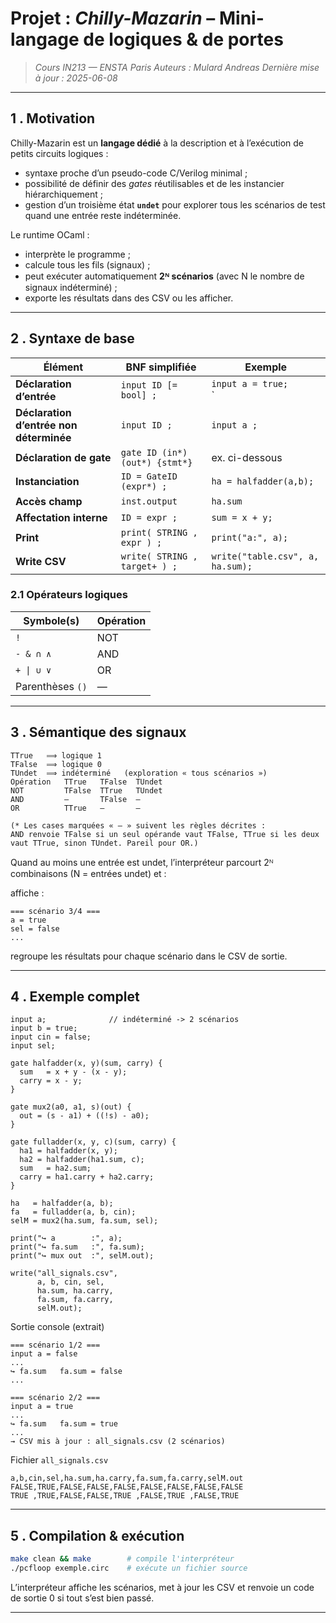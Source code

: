 # **Projet : *Chilly-Mazarin* – Mini-langage de logiques & de portes**

> *Cours IN213 — ENSTA Paris*
> *Auteurs : Mulard Andreas*
> *Dernière mise à jour : 2025-06-08*

---

## 1 . Motivation

Chilly-Mazarin est un **langage dédié** à la description et à l’exécution de
petits circuits logiques :

* syntaxe proche d’un pseudo-code C/Verilog minimal ;
* possibilité de définir des *gates* réutilisables et de les instancier
  hiérarchiquement ;
* gestion d’un troisième état **`undet`** pour explorer tous les scénarios
  de test quand une entrée reste indéterminée.

Le runtime OCaml :

* interprète le programme ;
* calcule tous les fils (signaux) ;
* peut exécuter automatiquement **2ᴺ scénarios** (avec N le nombre de signaux indéterminé) ;
* exporte les résultats dans des CSV ou les afficher.

---

## 2 . Syntaxe de base

| Élément                  | BNF simplifiée                 | Exemple                           |
| ------------------------ | ------------------------------ | --------------------------------- |
| **Déclaration d’entrée** | `input ID [= bool] ;`          | `input a = true;`<br>` |
| **Déclaration d’entrée non déterminée** | `input ID ;`          | `input a ;` |
| **Déclaration de gate**  | `gate ID (in*) (out*) {stmt*}` | ex. ci-dessous                    |
| **Instanciation**        | `ID = GateID (expr*) ;`        | `ha = halfadder(a,b);`            |
| **Accès champ**          | `inst.output`                  | `ha.sum`                          |
| **Affectation interne**  | `ID = expr ;`                  | `sum = x + y;`                    |
| **Print**                | `print( STRING , expr ) ;`     | `print("a:", a);`                 |
| **Write CSV**            | `write( STRING , target+ ) ;`  | `write("table.csv", a, ha.sum);`  |

### 2.1 Opérateurs logiques

| Symbole(s)       | Opération | 
| ---------------- | --------- |
| `!`              | NOT       | 
| `- & ∩ ∧`        | AND       | 
| `+ \| ∪ ∨`       | OR        | 
| Parenthèses `()` | —         |
---

## 3 . Sémantique des signaux

```text
TTrue   ⟹ logique 1
TFalse  ⟹ logique 0
TUndet  ⟹ indéterminé   (exploration « tous scénarios »)
Opération   TTrue   TFalse  TUndet
NOT         TFalse  TTrue   TUndet
AND         —       TFalse  —
OR          TTrue   —       —

(* Les cases marquées « — » suivent les règles décrites :
AND renvoie TFalse si un seul opérande vaut TFalse, TTrue si les deux
vaut TTrue, sinon TUndet. Pareil pour OR.)
```

Quand au moins une entrée est undet, l’interpréteur parcourt 2ᴺ
combinaisons (N = entrées undet) et :

affiche :

```arduino
=== scénario 3/4 ===
a = true
sel = false
...
```

regroupe les résultats pour chaque scénario dans le CSV de sortie.

---

## 4 . Exemple complet

```chilly
input a;              // indéterminé -> 2 scénarios
input b = true;
input cin = false;
input sel;

gate halfadder(x, y)(sum, carry) {
  sum   = x + y - (x - y);
  carry = x - y;
}

gate mux2(a0, a1, s)(out) {
  out = (s - a1) + ((!s) - a0);
}

gate fulladder(x, y, c)(sum, carry) {
  ha1 = halfadder(x, y);
  ha2 = halfadder(ha1.sum, c);
  sum   = ha2.sum;
  carry = ha1.carry + ha2.carry;
}

ha   = halfadder(a, b);
fa   = fulladder(a, b, cin);
selM = mux2(ha.sum, fa.sum, sel);

print("↪ a        :", a);
print("↪ fa.sum   :", fa.sum);
print("↪ mux out  :", selM.out);

write("all_signals.csv",
      a, b, cin, sel,
      ha.sum, ha.carry,
      fa.sum, fa.carry,
      selM.out);
```

Sortie console (extrait)

```python-repl
=== scénario 1/2 ===
input a = false
...
↪ fa.sum   fa.sum = false
...

=== scénario 2/2 ===
input a = true
...
↪ fa.sum   fa.sum = true
...
→ CSV mis à jour : all_signals.csv (2 scénarios)
```

Fichier `all_signals.csv`

```csv
a,b,cin,sel,ha.sum,ha.carry,fa.sum,fa.carry,selM.out
FALSE,TRUE,FALSE,FALSE,FALSE,FALSE,FALSE,FALSE,FALSE
TRUE ,TRUE,FALSE,FALSE,TRUE ,FALSE,TRUE ,FALSE,TRUE
```

---

## 5 . Compilation & exécution

```bash
make clean && make        # compile l'interpréteur
./pcfloop exemple.circ    # exécute un fichier source
```

L’interpréteur affiche les scénarios, met à jour
les CSV et renvoie un code de sortie 0 si tout s’est bien passé.

---

